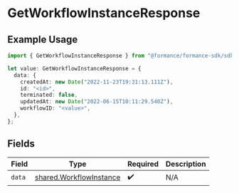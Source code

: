 # GetWorkflowInstanceResponse

## Example Usage

```typescript
import { GetWorkflowInstanceResponse } from "@formance/formance-sdk/sdk/models/shared";

let value: GetWorkflowInstanceResponse = {
  data: {
    createdAt: new Date("2022-11-23T19:31:13.111Z"),
    id: "<id>",
    terminated: false,
    updatedAt: new Date("2022-06-15T10:11:29.540Z"),
    workflowID: "<value>",
  },
};
```

## Fields

| Field                                                                     | Type                                                                      | Required                                                                  | Description                                                               |
| ------------------------------------------------------------------------- | ------------------------------------------------------------------------- | ------------------------------------------------------------------------- | ------------------------------------------------------------------------- |
| `data`                                                                    | [shared.WorkflowInstance](../../../sdk/models/shared/workflowinstance.md) | :heavy_check_mark:                                                        | N/A                                                                       |